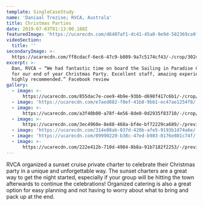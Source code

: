 ```yaml
---
template: SingleCaseStudy
name: 'Daniaal Trezise; RVCA, Australa'
title: Christmas Parties
date: 2019-07-03T01:13:00.180Z
featuredImage: 'https://ucarecdn.com/d6407af1-dc41-45a0-9e9d-582369ca9fac/'
videoSection:
  title: ''
secondaryImage: >-
  https://ucarecdn.com/ff8cdacf-6ec6-47c9-b809-9a7c5174cf43/-/crop/3024x3705/0,0/-/preview/
excerpt: >-
  Dan, RVCA – “We had fantastic time on board the Sailing in Paradise Catamaran
  for our end of year Christmas Party. Excellent staff, amazing experience -
  highly recommended.” Facebook review
gallery:
  - image: >-
      https://ucarecdn.com/855dac7e-cee9-4b9e-93bb-d698f417c6b1/-/crop/4032x2891/0,0/-/preview/
  - image: 'https://ucarecdn.com/e7aed882-f0ef-41b8-9bb1-ec47ae1254f8/'
  - image: >-
      https://ucarecdn.com/a3f40b00-a78f-4e56-8de0-0d2935f83710/-/crop/1068x1530/0,0/-/preview/
  - image: >-
      https://ucarecdn.com/3ec4960e-8e88-468a-bf4e-bf72229ca689/-/preview/-/enhance/50/
  - image: 'https://ucarecdn.com/314e08ab-037d-420b-afe5-9193b1d74a6e/'
  - image: 'https://ucarecdn.com/09990220-b38c-47ed-b983-0176e801c74f/'
  - image: >-
      https://ucarecdn.com/222e412b-710d-4984-8b8a-91b7182f2253/-/preview/-/enhance/50/
---
```

RVCA organized a sunset cruise private charter to celebrate their Christmas party in a unique and unforgettable way. The sunset charters are a great way to get the night started, especially if your group will be hitting the town afterwards to continue the celebrations! Organized catering is also a great option for easy planning and not having to worry about what to bring and pack up at the end.
